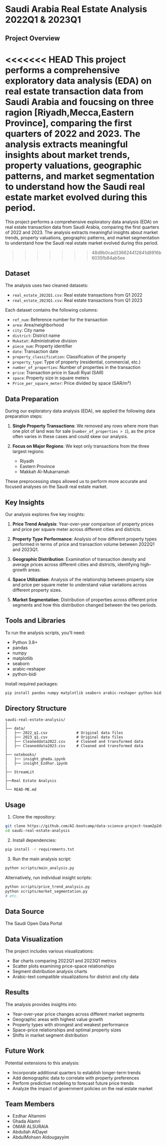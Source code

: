 # Saudi Arabia Real Estate Analysis 2022Q1 & 2023Q1

## Project Overview

<<<<<<< HEAD
This project performs a comprehensive exploratory data analysis (EDA) on real estate transaction data from Saudi Arabia and foucsing on three ragion [Riyadh,Mecca,Eastern Province], comparing the first quarters of 2022 and 2023. The analysis extracts meaningful insights about market trends, property valuations, geographic patterns, and market segmentation to understand how the Saudi real estate market evolved during this period.
=======
This project performs a comprehensive exploratory data analysis (EDA) on real estate transaction data from Saudi Arabia, comparing the first quarters of 2022 and 2023. The analysis extracts meaningful insights about market trends, property valuations, geographic patterns, and market segmentation to understand how the Saudi real estate market evolved during this period.
>>>>>>> 48d9b0cad336624412841d8916b6035fb84ab5ee

## Dataset

The analysis uses two cleaned datasets:
- `real_estate_2022Q1.csv`: Real estate transactions from Q1 2022
- `real_estate_2023Q1.csv`: Real estate transactions from Q1 2023

Each dataset contains the following columns:
- `ref_num`: Reference number for the transaction
- `area`: Area/neighborhood
- `city`: City name
- `district`: District name
- `Mukatat`: Administrative division
- `piece_num`: Property identifier
- `date`: Transaction date
- `property_classification`: Classification of the property
- `property_type`: Type of property (residential, commercial, etc.)
- `number_of_properties`: Number of properties in the transaction
- `price`: Transaction price in Saudi Riyal (SAR)
- `space`: Property size in square meters
- `Price_per_square_meter`: Price divided by space (SAR/m²)

## Data Preparation

During our exploratory data analysis (EDA), we applied the following data preparation steps:

1. **Single Property Transactions**: We removed any rows where more than one plot of land was for sale (`number_of_properties > 1`), as the price often varies in these cases and could skew our analysis.

2. **Focus on Major Regions**: We kept only transactions from the three largest regions:
   - Riyadh
   - Eastern Province
   - Makkah Al-Mukarramah

These preprocessing steps allowed us to perform more accurate and focused analyses on the Saudi real estate market.

## Key Insights

Our analysis explores five key insights:

1. **Price Trend Analysis**: Year-over-year comparison of property prices and price per square meter across different cities and districts.

2. **Property Type Performance**: Analysis of how different property types performed in terms of price and transaction volume between 2022Q1 and 2023Q1.

3. **Geographic Distribution**: Examination of transaction density and average prices across different cities and districts, identifying high-growth areas.

4. **Space Utilization**: Analysis of the relationship between property size and price per square meter to understand value variations across different property sizes.

5. **Market Segmentation**: Distribution of properties across different price segments and how this distribution changed between the two periods.

## Tools and Libraries

To run the analysis scripts, you'll need:

- Python 3.8+
- pandas
- numpy
- matplotlib
- seaborn
- arabic-reshaper
- python-bidi

Install required packages:
```bash
pip install pandas numpy matplotlib seaborn arabic-reshaper python-bidi
```

## Directory Structure

```
saudi-real-estate-analysis/
│
├── data/
│   ├── 2022_q1.csv             # Original data files
|   ├── 2023_q1.csv             # Original data files
│   ├── Cleaneddata2022.csv     # Cleaned and transformed data
│   ├── Cleaneddata2023.csv     # Cleaned and transformed data
│
├── notebooks/
│   ├── insight_ghada.ipynb  
│   ├── insight_Ezdhar.ipynb       
|
├── StreamLit       
│
├──Real Estate Analysis              
│
└── READ-ME.md            
```

## Usage

1. Clone the repository:
```bash
git clone https://github.com/AI-bootcamp/data-science-project-team2p2ds.git 
cd saudi-real-estate-analysis
```

2. Install dependencies:
```bash
pip install -r requirements.txt
```

3. Run the main analysis script:
```bash
python scripts/main_analysis.py
```

Alternatively, run individual insight scripts:
```bash
python scripts/price_trend_analysis.py
python scripts/market_segmentation.py
# etc.
```

## Data Source

The Saudi Open Data Portal

## Data Visualization

The project includes various visualizations:
- Bar charts comparing 2022Q1 and 2023Q1 metrics
- Scatter plots examining price-space relationships
- Segment distribution analysis charts
- Arabic-text compatible visualizations for district and city data

## Results

The analysis provides insights into:
- Year-over-year price changes across different market segments
- Geographic areas with highest value growth
- Property types with strongest and weakest performance
- Space-price relationships and optimal property sizes
- Shifts in market segment distribution

## Future Work

Potential extensions to this analysis:
- Incorporate additional quarters to establish longer-term trends
- Add demographic data to correlate with property preferences
- Perform predictive modeling to forecast future price trends
- Analyze the impact of government policies on the real estate market

## Team Members

- Ezdhar Altamimi 
- Ghada Alamri
- OMAR ALSURAIA
- Abdullah AlDayel
- AbdulMohsen Aldougayyim